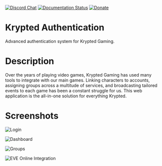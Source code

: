 [![Discord Chat](https://img.shields.io/discord/235260768579223552.svg)](https://discord.gg/y3gVdhJ) [![Documentation Status](https://readthedocs.org/projects/kryptedauth/badge/?version=latest)](https://kryptedauth.readthedocs.io/en/latest/?) [![Donate](https://img.shields.io/badge/$-support-12a0df.svg?style=flat)](https://www.patreon.com/kryptedgaming)

# Krypted Authentication
Advanced authentication system for Krypted Gaming.

# Description
Over the years of playing video games, Krypted Gaming has used many tools to integrate with our main games. Linking characters to accounts, assigning groups across a multitude of services, and broadcasting tailored events to each game has been a constant struggle for us. This web application is the all-in-one solution for everything Krypted.

# Screenshots
![Login](https://github.com/porowns/krypted-auth/blob/master/screenshots/login.png)

![Dashboard](https://github.com/porowns/krypted-auth/blob/master/screenshots/dashboard.png)

![Groups](https://github.com/porowns/krypted-auth/blob/master/screenshots/groups.png)

![EVE Online Integration](https://github.com/porowns/krypted-auth/blob/master/screenshots/game_integration.png)

